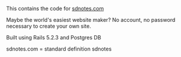 This contains the code for [sdnotes.com](https://sdnotes.com)

Maybe the world's easiest website maker? No account, no password necessary to create your own site.

Built using Rails 5.2.3 and Postgres DB

sdnotes.com = standard definition sdnotes
